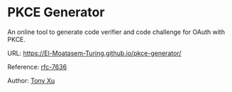 # PKCE Generator

An online tool to generate code verifier and code challenge for OAuth with PKCE.

URL: https://El-Moatasem-Turing.github.io/pkce-generator/

Reference: [rfc-7636](https://tools.ietf.org/html/rfc7636)

Author: [Tony Xu](https://tonyxu.io)
